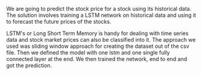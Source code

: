 We are going to predict the stock price for a stock using its historical data. The solution involves training a LSTM network on historical data and using it to forecast the future prices of the stocks.

LSTM's or Long Short Term Memory is handy for dealing with time series data and stock market prices can also be classified into it. The approach we used was sliding window approach for creating the dataset out of the csv file. Then we defined the model with one lstm and one single fully connected layer at the end. We then trained the network, end to end and got the prediction.
